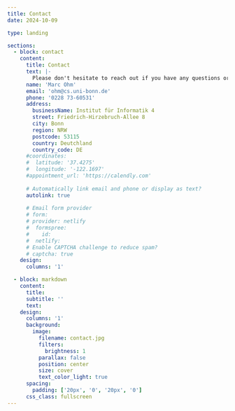 ```yaml
---
title: Contact
date: 2024-10-09

type: landing

sections:
  - block: contact
    content:
      title: Contact
      text: |-
        Please don't hesitate to reach out if you have any questions or comments.
      name: 'Marc Ohm'
      email: 'ohm@cs.uni-bonn.de'
      phone: '0228 73-60531'
      address:
        businessName: Institut für Informatik 4
        street: Friedrich-Hirzebruch-Allee 8
        city: Bonn
        region: NRW
        postcode: 53115
        country: Deutchland
        country_code: DE
      #coordinates:
      #  latitude: '37.4275'
      #  longitude: '-122.1697'
      #appointment_url: 'https://calendly.com'
    
      # Automatically link email and phone or display as text?
      autolink: true
    
      # Email form provider
      # form:
      # provider: netlify
      #  formspree:
      #    id:
      #  netlify:
      # Enable CAPTCHA challenge to reduce spam?
      # captcha: true
    design:
      columns: '1'

  - block: markdown
    content:
      title:
      subtitle: ''
      text:
    design:
      columns: '1'
      background:
        image: 
          filename: contact.jpg
          filters:
            brightness: 1
          parallax: false
          position: center
          size: cover
          text_color_light: true
      spacing:
        padding: ['20px', '0', '20px', '0']
      css_class: fullscreen
---
```

